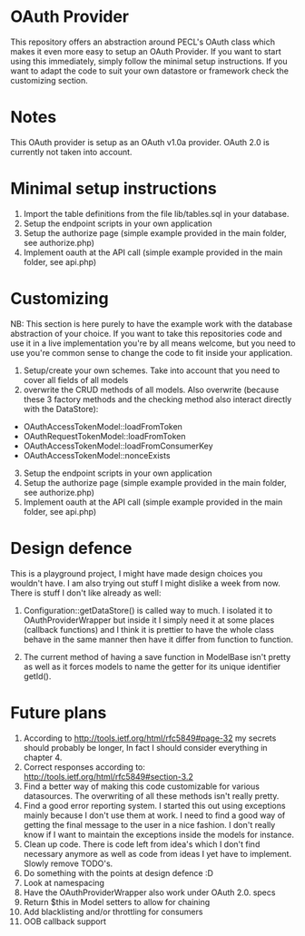 OAuth Provider
==============

This repository offers an abstraction around PECL's OAuth class which makes it even more easy to setup an OAuth Provider.
If you want to start using this immediately, simply follow the minimal setup instructions. If you want to
adapt the code to suit your own datastore or framework check the customizing section.


Notes
=====

This OAuth provider is setup as an OAuth v1.0a provider. OAuth 2.0 is currently not taken into account.


Minimal setup instructions
==========================

1. Import the table definitions from the file lib/tables.sql in your database.
2. Setup the endpoint scripts in your own application
3. Setup the authorize page (simple example provided in the main folder, see authorize.php)
4. Implement oauth at the API call (simple example provided in the main folder, see api.php)


Customizing
===========

NB: This section is here purely to have the example work with the database abstraction of your choice. If you want to take this
repositories code and use it in a live implementation you're by all means welcome, but you need to use you're common sense to
change the code to fit inside your application.

1. Setup/create your own schemes. Take into account that you need to cover all fields of all models
2. overwrite the CRUD methods of all models. Also overwrite (because these 3 factory methods and the checking method also interact directly with the DataStore):
 * OAuthAccessTokenModel::loadFromToken
 * OAuthRequestTokenModel::loadFromToken
 * OAuthAccessTokenModel::loadFromConsumerKey
 * OAuthAccessTokenModel::nonceExists

3. Setup the endpoint scripts in your own application
4. Setup the authorize page (simple example provided in the main folder, see authorize.php)
5. Implement oauth at the API call (simple example provided in the main folder, see api.php)


Design defence
==============

This is a playground project, I might have made design choices you wouldn't have. I am also trying out stuff
I might dislike a week from now. There is stuff I don't like already as well:

1. Configuration::getDataStore() is called way to much. I isolated it to OAuthProviderWrapper
but inside it I simply need it at some places (callback functions) and I think it is prettier to have the whole
class behave in the same manner then have it differ from function to function.

2. The current method of having a save function in ModelBase isn't pretty as well as it forces models to
name the getter for its unique identifier getId().


Future plans
============

1. According to http://tools.ietf.org/html/rfc5849#page-32 my secrets should probably be longer, In fact I should consider everything in chapter 4.
2. Correct responses according to: http://tools.ietf.org/html/rfc5849#section-3.2
3. Find a better way of making this code customizable for various datasources. The overwriting of all these methods isn't
really pretty.
4. Find a good error reporting system. I started this out using exceptions mainly because I don't use them at work.
I need to find a good way of getting the final message to the user in a nice fashion. I don't really know if I want to maintain
the exceptions inside the models for instance.
5. Clean up code. There is code left from idea's which I don't find necessary anymore as well as code from ideas
I yet have to implement. Slowly remove TODO's.
6. Do something with the points at design defence :D
7. Look at namespacing
8. Have the OAuthProviderWrapper also work under OAuth 2.0. specs
9. Return $this in Model setters to allow for chaining
10. Add blacklisting and/or throttling for consumers
11. OOB callback support